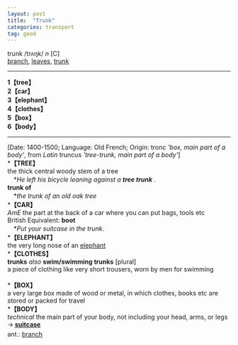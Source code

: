 ```yaml
---
layout: post
title:  "Trunk"
categories: transport
tag: good
---
```

<DIV style="MARGIN: 0px 0px 5px">trunk /trʌŋk/ <I>n</I> [C] <BR><A href="{{ site.baseurl }}/branch"><U>branch</U></A>, <A href="{{ site.baseurl }}/leaf"><U>leaves</U></A>, <A href="{{ site.baseurl }}/trunk"><U>trunk</U></A> 
<HR>
<B>1【tree】</B><BR><B>2【car】</B><BR><B>3【elephant】</B><BR><B>4【clothes】</B><BR><B>5【box】</B><BR><B>6【body】</B>
<HR>
[Date: 1400-1500; Language: Old French; Origin: tronc <I>'box, main part of a body'</I>, from <I>Latin</I> truncus <I>'tree-trunk, main part of a body'</I>]<BR>*<B>【TREE】</B><BR>the thick central woody stem of a tree<BR>　*<I>He left his bicycle leaning against a <B>tree trunk</B> .</I><BR><B>trunk of</B><BR>　*<I>the trunk of an old oak tree</I><BR>*<B>【CAR】</B><BR><I>AmE</I> the part at the back of a car where you can put bags, tools etc<BR>British Equivalent: <B>boot</B><BR>　*<I>Put your suitcase in the trunk.</I><BR>*<B>【ELEPHANT】</B><BR>the very long nose of an <A href="{{ site.baseurl }}/elephant"><U>elephant</U></A><BR>*<B>【CLOTHES】</B><BR><B>trunks</B> <I>also</I> <B>swim/swimming trunks</B> [plural]<BR>a piece of clothing like very short trousers, worn by men for swimming<BR><BR>*<B>【BOX】</B><BR>a very large box made of wood or metal, in which clothes, books etc are stored or packed for travel<BR>*<B>【BODY】</B><BR><I>technical</I> the main part of your body, not including your head, arms, or legs<BR>→<B> <A href="{{ site.baseurl }}/suitcase"><U>suitcase</U></A></B></DIV>
<DIV style="MARGIN: 0px 0px 5px">
<DIV style="MARGIN: 4px 0px">ant.: <A href="{{ site.baseurl }}/branch"><U>branch</U></A></DIV></DIV>
